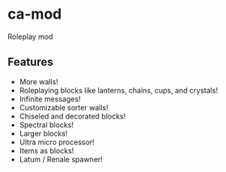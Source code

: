 # ca-mod
Roleplay mod
## Features
- More walls!
- Roleplaying blocks like lanterns, chains, cups, and crystals!
- Infinite messages!
- Customizable sorter walls!
- Chiseled and decorated blocks!
- Spectral blocks!
- Larger blocks!
- Ultra micro processor!
- Items as blocks!
- Latum / Renale spawner!
